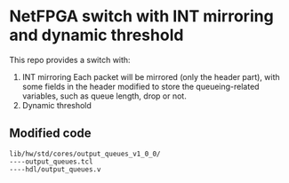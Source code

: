 # NetFPGA switch with INT mirroring and dynamic threshold
This repo provides a switch with:
1. INT mirroring
Each packet will be mirrored (only the header part), with some fields in the header modified to store the queueing-related variables, such as queue length, drop or not.
2. Dynamic threshold

## Modified code
	lib/hw/std/cores/output_queues_v1_0_0/
	----output_queues.tcl
	----hdl/output_queues.v
